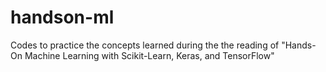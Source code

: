 # handson-ml
Codes to practice the concepts learned during the the reading of "Hands-On Machine Learning with Scikit-Learn, Keras, and TensorFlow"
